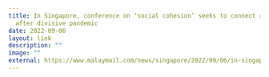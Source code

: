```yaml
---
title: In Singapore, conference on ‘social cohesion’ seeks to connect region
  after divisive pandemic
date: 2022-09-06
layout: link
description: ""
image: ""
external: https://www.malaymail.com/news/singapore/2022/09/06/in-singapore-conference-on-social-cohesion-seeks-to-connect-region-after-divisive-pandemic/26869
---
```

